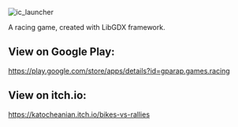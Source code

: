 ![ic_launcher](https://user-images.githubusercontent.com/54770777/116824175-867eda00-ab91-11eb-86e3-c51d1101d0d7.png)

A racing game, created with LibGDX framework.

View on Google Play:
--------------------
https://play.google.com/store/apps/details?id=gparap.games.racing

View on itch.io:
----------------
https://katocheanian.itch.io/bikes-vs-rallies
